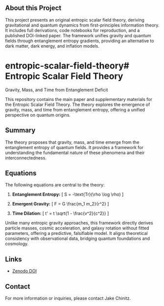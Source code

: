 ## About this Project
This project presents an original entropic scalar field theory, deriving gravitational and quantum dynamics from first-principles information theory. It includes full derivations, code notebooks for reproduction, and a published DOI-linked paper. The framework unifies gravity and quantum fields through entanglement entropy gradients, providing an alternative to dark matter, dark energy, and inflation models.

# entropic-scalar-field-theory# Entropic Scalar Field Theory
Gravity, Mass, and Time from Entanglement Deficit

This repository contains the main paper and supplementary materials for the Entropic Scalar Field Theory. The theory explores the emergence of gravity, mass, and time from entanglement entropy, offering a unified perspective on quantum origins.

## Summary

The theory proposes that gravity, mass, and time emerge from the entanglement entropy of quantum fields. It provides a framework for understanding the fundamental nature of these phenomena and their interconnectedness.

## Equations

The following equations are central to the theory:

1. **Entanglement Entropy:**
   \[ S = -\text{Tr}(\rho \log \rho) \]

2. **Emergent Gravity:**
   \[ F = G \frac{m_1 m_2}{r^2} \]

3. **Time Dilation:**
   \[ t' = t \sqrt{1 - \frac{v^2}{c^2}} \]

Unlike many entropic gravity approaches, this framework directly derives particle masses, cosmic acceleration, and galaxy rotation without fitted parameters, offering a predictive, falsifiable model. It aligns theoretical consistency with observational data, bridging quantum foundations and cosmology.

## Links

- [Zenodo DOI](https://zenodo.org/records/15258980)

## Contact

For more information or inquiries, please contact Jake Chinitz.

